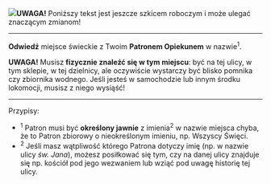 <span class="challenge-success-status-icon-todo"><img class="svg-image" src="/files/resources/svg/cone-striped.svg" /></span>**UWAGA!** Poniższy tekst jest jeszcze szkicem roboczym i może ulegać znaczącym zmianom!

---
**Odwiedź** miejsce świeckie z Twoim **Patronem Opiekunem** w nazwie<sup>1</sup>.

**UWAGA!** Musisz **fizycznie znaleźć się w tym miejscu**: być na tej ulicy, w tym sklepie, w tej dzielnicy, ale oczywiście wystarczy być blisko pomnika czy zbiornika wodnego. Jeśli jesteś w samochodzie lub innym środku lokomocji, musisz z niego wysiąść!

---
Przypisy:

- <sup>1</sup> Patron musi być **określony jawnie** z imienia<sup>2</sup> w nazwie miejsca chyba, że to Patron zbiorowy o nieokreślonym imieniu, np. Wszyscy Święci.
- <sup>2</sup> Jeśli masz wątpliwość którego Patrona dotyczy imię (np. w nazwie ulicy _św. Jana_), możesz posiłkować się tym, czy na danej ulicy znajduje się np. kościół pod jego wezwaniem lub wziąć pod uwagę historię tej ulicy.

